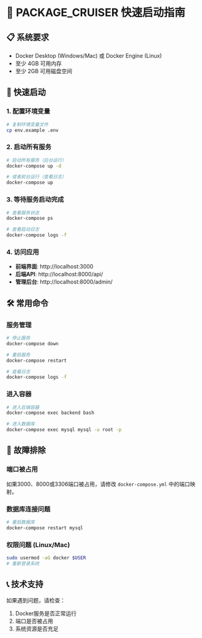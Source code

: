 # 🚀 PACKAGE_CRUISER 快速启动指南

## 📋 系统要求
- Docker Desktop (Windows/Mac) 或 Docker Engine (Linux)
- 至少 4GB 可用内存
- 至少 2GB 可用磁盘空间

## 🚀 快速启动

### 1. 配置环境变量
```bash
# 复制环境变量文件
cp env.example .env
```

### 2. 启动所有服务
```bash
# 启动所有服务（后台运行）
docker-compose up -d

# 或者前台运行（查看日志）
docker-compose up
```

### 3. 等待服务启动完成
```bash
# 查看服务状态
docker-compose ps

# 查看启动日志
docker-compose logs -f
```

### 4. 访问应用
- **前端界面**: http://localhost:3000
- **后端API**: http://localhost:8000/api/
- **管理后台**: http://localhost:8000/admin/

## 🛠️ 常用命令

### 服务管理
```bash
# 停止服务
docker-compose down

# 重启服务
docker-compose restart

# 查看日志
docker-compose logs -f
```

### 进入容器
```bash
# 进入后端容器
docker-compose exec backend bash

# 进入数据库
docker-compose exec mysql mysql -u root -p
```

## 🔧 故障排除

### 端口被占用
如果3000、8000或3306端口被占用，请修改 `docker-compose.yml` 中的端口映射。

### 数据库连接问题
```bash
# 重启数据库
docker-compose restart mysql
```

### 权限问题 (Linux/Mac)
```bash
sudo usermod -aG docker $USER
# 重新登录系统
```

## 📞 技术支持
如果遇到问题，请检查：
1. Docker服务是否正常运行
2. 端口是否被占用
3. 系统资源是否充足 